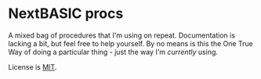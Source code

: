 # NextBASIC procs

A mixed bag of procedures that I'm using on repeat. Documentation is lacking a bit, but feel free to help yourself. By no means is this the One True Way of doing a particular thing - just the way I'm _currently_ using.

License is [MIT](https://rem.mit-license.org/).
